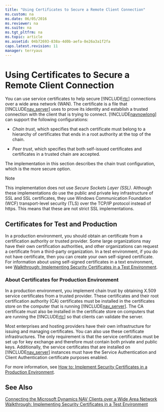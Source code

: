 ```yaml
---
title: "Using Certificates to Secure a Remote Client Connection"
ms.custom: na
ms.date: 06/05/2016
ms.reviewer: na
ms.suite: na
ms.tgt_pltfrm: na
ms.topic: article
ms.assetid: 04b72693-838a-4d0b-aefa-8e26a3a1f2fa
caps.latest.revision: 11
manager: terryaus
---
```

# Using Certificates to Secure a Remote Client Connection
You can use service certificates to help secure [!INCLUDE[rtc](../dynamics-nav/includes/rtc_md.md)] connections over a wide area network \(WAN\). The certificate is a file that [!INCLUDE[nav_server](../dynamics-nav/includes/nav_server_md.md)] uses to prove its identity and establish a trusted connection with the client that is trying to connect. [!INCLUDE[navnowlong](../dynamics-nav/includes/navnowlong_md.md)] can support the following configurations:  
  
-   *Chain trust*, which specifies that each certificate must belong to a hierarchy of certificates that ends in a root authority at the top of the chain.  
  
-   *Peer trust*, which specifies that both self\-issued certificates and certificates in a trusted chain are accepted.  
  
 The implementation in this section describes the chain trust configuration, which is the more secure option.  
  
> [!NOTE]  
>  This implementation does not use *Secure Sockets Layer \(SSL\)*. Although these implementations do use the public and private key infrastructure of SSL and SSL certificates, they use Windows Communication Foundation \(WCF\) transport\-level security \(TLS\) over the TCP\/IP protocol instead of https. This means that these are not strict SSL implementations.  
  
## Certificates for Test and Production  
 In a production environment, you should obtain an certificate from a certification authority or trusted provider. Some large organizations may have their own certification authorities, and other organizations can request a certificate from a third\-party organization. In a test environment, if you do not have certificate, then you can create your own self\-signed certificate. For information about using self\-signed certificates in a text environment, see [Walkthrough: Implementing Security Certificates in a Test Environment](../Topic/Walkthrough:%20Implementing%20Security%20Certificates%20in%20a%20Test%20Environment.md).  
  
###  <a name="AboutProdCerts"></a> About Certificates for Production Environment  
 In a production environment, you implement chain trust by obtaining X.509 service certificates from a trusted provider. These certificates and their root certification authority \(CA\) certificates must be installed in the certificates store on the computer that is running [!INCLUDE[nav_server](../dynamics-nav/includes/nav_server_md.md)]. The CA certificate must also be installed in the certificate store on computers that are running the [!INCLUDE[rtc](../dynamics-nav/includes/rtc_md.md)] so that clients can validate the server.  
  
 Most enterprises and hosting providers have their own infrastructure for issuing and managing certificates. You can also use these certificate infrastructures. The only requirement is that the service certificates must be set up for key exchange and therefore must contain both private and public keys. Additionally, the service certificates that are installed on [!INCLUDE[nav_server](../dynamics-nav/includes/nav_server_md.md)] instances must have the Service Authentication and Client Authentication certificate purposes enabled.  
  
 For more information, see [How to: Implement Security Certificates in a Production Environment](../Topic/How%20to:%20Implement%20Security%20Certificates%20in%20a%20Production%20Environment.md).  
  
## See Also  
 [Connecting the Microsoft Dynamics NAV Clients over a Wide Area Network](../dynamics-nav/Connecting-the-Microsoft-Dynamics-NAV-Clients-over-a-Wide-Area-Network.md)   
 [Walkthrough: Implementing Security Certificates in a Test Environment](../Topic/Walkthrough:%20Implementing%20Security%20Certificates%20in%20a%20Test%20Environment.md)